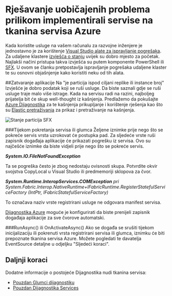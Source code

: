 <properties
   pageTitle="Otklanjanje poteškoća s praćenje događaja | Microsoft Azure"
   description="Najčešći problemi tijekom implementacija usluge na tkanina usluge za Microsoft Azure."
   services="service-fabric"
   documentationCenter=".net"
   authors="mattrowmsft"
   manager="timlt"
   editor=""/>

<tags
   ms.service="service-fabric"
   ms.devlang="dotnet"
   ms.topic="article"
   ms.tgt_pltfrm="NA"
   ms.workload="NA"
   ms.date="03/31/2016"
   ms.author="mattrow"/>


# <a name="troubleshoot-common-issues-when-you-deploy-services-on-azure-service-fabric"></a>Rješavanje uobičajenih problema prilikom implementirali servise na tkanina servisa Azure

Kada koristite usluge na vašem računalu za razvojne inženjere je jednostavno je za korištenje [Visual Studio alate za ispravljanje pogrešaka](service-fabric-diagnostics-how-to-monitor-and-diagnose-services-locally.md). Za udaljene klastere [izvješća o stanju](service-fabric-view-entities-aggregated-health.md) uvijek su dobro mjesto za početak. Najlakši načini pristupa takva izvješća su putem komponente PowerShell ili [SFX](service-fabric-visualizing-your-cluster.md). U ovom se članku pretpostavlja ispravljanje pogrešaka udaljene klaster te su osnovni objašnjenje kako koristiti neku od tih alata.

##<a name="application-crash"></a>Zatvaranje aplikacije
Na "je particija ispod ciljani replike ili instance broj" Izvješće je dobro podatak koji se ruši usluge. Da biste saznali gdje se ruši usluge traje malo više istrage. Kada na servisu radi na razini, najboljeg prijatelja bit će skup well-thought iz kašnjenja.  Predlažemo da pokušajte [Azure Dijagnostika](service-fabric-diagnostics-how-to-setup-wad.md) za te kašnjenja prikupljanje i korištenje rješenja kao što su [Elastic pretraživanja](service-fabric-diagnostic-how-to-use-elasticsearch.md) za prikaz i pretraživanje na kašnjenja.

![Stanje particija SFX](./media/service-fabric-diagnostics-troubleshoot-common-scenarios/crashNewApp.png)

###<a name="during-service-or-actor-initialization"></a>Tijekom pokretanja servisa ili glumca
Željene iznimke prije nego što se pokreće servis vrsta uzrokovat će postupka pad. Za sljedeće vrste ruši zapisnik događaja aplikacije će prikazati pogrešku iz servisa.
Ovo su najčešće iznimke da biste vidjeli prije nego što se pokreće servis.

***System.IO.FileNotFoundException***

Ta se pogreška često je zbog nedostaju ovisnosti skupa. Potvrdite okvir svojstva CopyLocal u Visual Studio ili predmemoriji sklopova za čvor.

***System.Runtime.InteropServices.COMException***
 *pri System.Fabric.Interop.NativeRuntime+IFabricRuntime.RegisterStatefulServiceFactory (IntPtr, IFabricStatefulServiceFactory)*
 
 To označava naziv vrste registrirani usluge ne odgovara manifest servisa.

[Dijagnostika Azure](service-fabric-diagnostics-how-to-setup-wad.md) moguće je konfigurirati da biste prenijeli zapisnik događaja aplikacije za sve čvorove automatski.

###<a name="runasync-or-onactivateasync"></a>RunAsync() ili OnActivateAsync()
Ako se događa se srušiti tijekom inicijalizaciju ili pokrenuti vrsta registrirani servisa ili glumca, iznimku će biti prepoznate tkanina servisa Azure. Možete pogledati te davatelja EventSource detaljne u odjeljku "Sljedeći koraci".

## <a name="next-steps"></a>Daljnji koraci

Dodatne informacije o postojeće Dijagnostika nudi tkanina servisa:

* [Pouzdan Glumci dijagnostiku](service-fabric-reliable-actors-diagnostics.md)
* [Pouzdan Dijagnostika Services](service-fabric-reliable-services-diagnostics.md)
